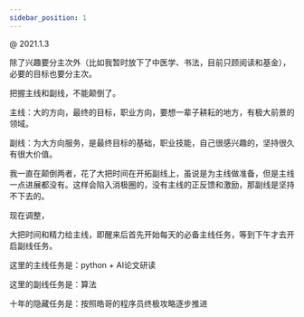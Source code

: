 ```yaml
---
sidebar_position: 1
---
```


@ 2021.1.3

除了兴趣要分主次外（比如我暂时放下了中医学、书法，目前只顾阅读和基金），必要的目标也要分主次。

把握主线和副线，不能颠倒了。

主线：大的方向，最终的目标，职业方向，要想一辈子耕耘的地方，有极大前景的领域。

副线：为大方向服务，是最终目标的基础，职业技能，自己很感兴趣的，坚持很久有很大价值。

我一直在颠倒两者，花了大把时间在开拓副线上，虽说是为主线做准备，但是主线一点进展都没有。这样会陷入消极圈的，没有主线的正反馈和激励，那副线是坚持不下去的。

现在调整，

大把时间和精力给主线，即醒来后首先开始每天的必备主线任务，等到下午才去开启副线任务。

这里的主线任务是：python + AI论文研读

这里的副线任务是：算法

十年的隐藏任务是：按照皓哥的程序员终极攻略逐步推进
